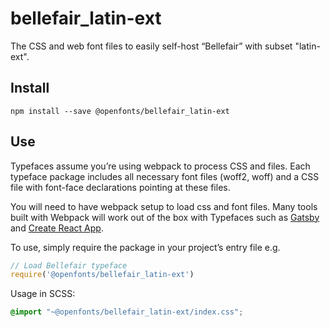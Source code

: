 
# bellefair_latin-ext

The CSS and web font files to easily self-host “Bellefair” with subset "latin-ext".

## Install

`npm install --save @openfonts/bellefair_latin-ext`

## Use

Typefaces assume you’re using webpack to process CSS and files. Each typeface
package includes all necessary font files (woff2, woff) and a CSS file with
font-face declarations pointing at these files.

You will need to have webpack setup to load css and font files. Many tools built
with Webpack will work out of the box with Typefaces such as [Gatsby](https://github.com/gatsbyjs/gatsby)
and [Create React App](https://github.com/facebookincubator/create-react-app).

To use, simply require the package in your project’s entry file e.g.

```javascript
// Load Bellefair typeface
require('@openfonts/bellefair_latin-ext')
```

Usage in SCSS:
```scss
@import "~@openfonts/bellefair_latin-ext/index.css";
```
